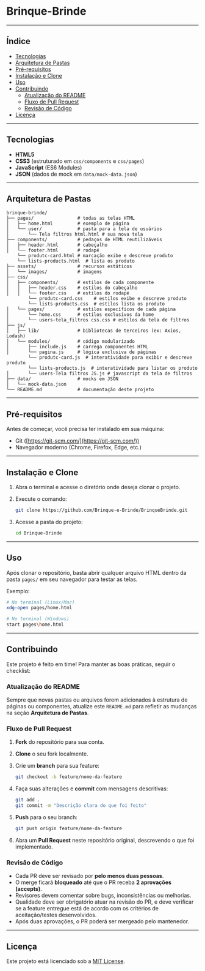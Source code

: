 # Brinque-Brinde


---

## Índice

- [Tecnologias](#tecnologias)
- [Arquitetura de Pastas](#arquitetura-de-pastas)
- [Pré-requisitos](#pré-requisitos)
- [Instalação e Clone](#instalação-e-clone)
- [Uso](#uso)
- [Contribuindo](#contribuindo)
  - [Atualização do README](#atualização-do-readme)
  - [Fluxo de Pull Request](#fluxo-de-pull-request)
  - [Revisão de Código](#revisão-de-código)
- [Licença](#licença)

---

## Tecnologias

- **HTML5**
- **CSS3** (estruturado em `css/components` e `css/pages`)
- **JavaScript** (ES6 Modules)
- **JSON** (dados de mock em `data/mock-data.json`)

---

## Arquitetura de Pastas

```plaintext
brinque-brinde/
├── pages/                # todas as telas HTML
│   ├── home.html         # exemplo de página
│   └── user/             # pasta para a tela de usuários
│       └── Tela filtros html.html # sua nova tela
├── components/           # pedaços de HTML reutilizáveis
│   ├── header.html       # cabeçalho
│   └── footer.html       # rodapé
    └── produtc-card.html # marcação exibe e descreve produto
    └── lists-products.html  # lista os produto 
├── assets/               # recursos estáticos
│   └── images/           # imagens
├── css/
│   ├── components/       # estilos de cada componente
│   │   ├── header.css    # estilos do cabeçalho
│   │   └── footer.css    # estilos do rodapé
        └── produtc-card.css    # estilos exibe e descreve produto
        └── lists-products.css  # estilos lista os produto 
│   └── pages/            # estilos específicos de cada página
│       └── home.css      # estilos exclusivos da home
│       └── users-tela_filtros css.css # estilos da tela de filtros
├── js/
│   ├── lib/              # bibliotecas de terceiros (ex: Axios, Lodash)
│   └── modules/          # código modularizado
│       ├── include.js    # carrega componentes HTML
│       └── pagina.js     # lógica exclusiva de páginas
        └── produtc-card.js  # interatividade para exibir e descreve produto
        └── lists-products.js  # interatividade para listar os produto 
│       └── users-Tela filtros JS.js # javascript da tela de filtros
├── data/                 # mocks em JSON
│   └── mock-data.json
└── README.md             # documentação deste projeto
```

---

## Pré-requisitos

Antes de começar, você precisa ter instalado em sua máquina:

- Git ([https://git-scm.com/](https://git-scm.com/))
- Navegador moderno (Chrome, Firefox, Edge, etc.)

---

## Instalação e Clone

1. Abra o terminal e acesse o diretório onde deseja clonar o projeto.

2. Execute o comando:

   ```bash
   git clone https://github.com/Brinque-e-Brinde/BrinqueBrinde.git
   ```

3. Acesse a pasta do projeto:

   ```bash
   cd Brinque-Brinde
   ```

---

## Uso

Após clonar o repositório, basta abrir qualquer arquivo HTML dentro da pasta `pages/` em seu navegador para testar as telas.

Exemplo:

```bash
# No terminal (Linux/Mac)
xdg-open pages/home.html

# No terminal (Windows)
start pages\home.html
```

---

## Contribuindo

Este projeto é feito em time! Para manter as boas práticas, seguir o checklist:

### Atualização do README

Sempre que novas pastas ou arquivos forem adicionados à estrutura de páginas ou componentes, atualize este `README.md` para refletir as mudanças na seção **Arquitetura de Pastas**.

### Fluxo de Pull Request

1. **Fork** do repositório para sua conta.

2. **Clone** o seu fork localmente.

3. Crie um **branch** para sua feature:

   ```bash
   git checkout -b feature/nome-da-feature
   ```

4. Faça suas alterações e **commit** com mensagens descritivas:

   ```bash
   git add .
   git commit -m "Descrição clara do que foi feito"
   ```

5. **Push** para o seu branch:

   ```bash
   git push origin feature/nome-da-feature
   ```

6. Abra um **Pull Request** neste repositório original, descrevendo o que foi implementado.

### Revisão de Código

- Cada PR deve ser revisado por **pelo menos duas pessoas**.
- O merge ficará **bloqueado** até que o PR receba **2 aprovações (accepts)**.
- Revisores devem comentar sobre bugs, inconsistências ou melhorias.
- Qualidade deve ser obrigatório atuar na revisão do PR, e deve verificar se a feature entregue está de acordo com os critérios de aceitação/testes desenvolvidos.
- Após duas aprovações, o PR poderá ser mergeado pelo mantenedor.

---

## Licença

Este projeto está licenciado sob a [MIT License](LICENSE).

